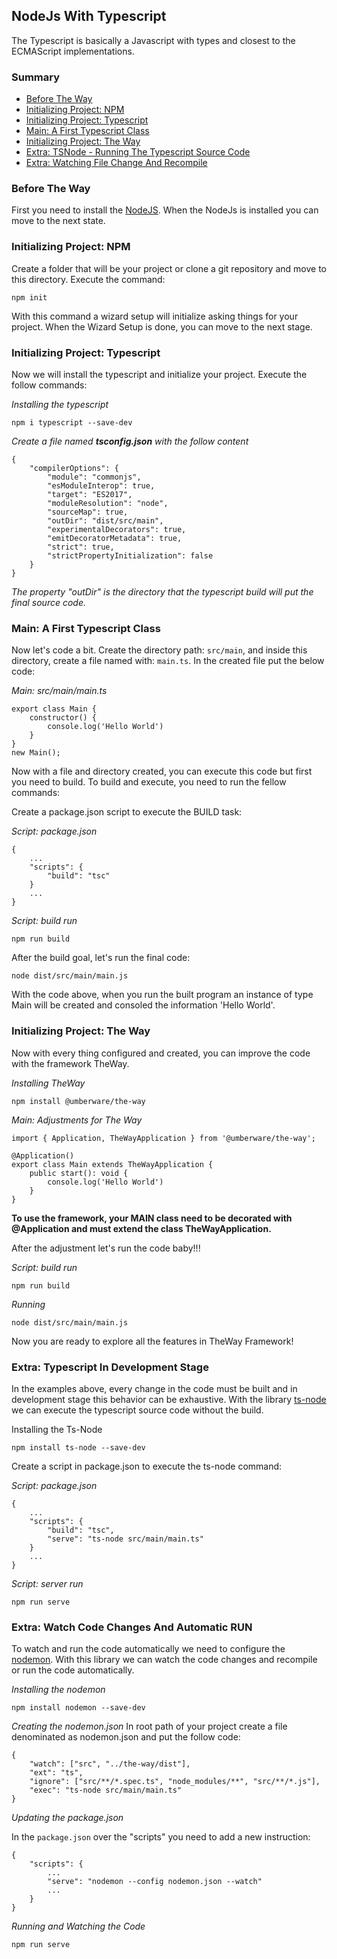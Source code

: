 ## NodeJs With Typescript

The Typescript is basically a Javascript with types and closest to the ECMAScript implementations.

### Summary

 - [Before The Way](#before-the-way)
 - [Initializing Project: NPM](#initializing-project-npm)
 - [Initializing Project: Typescript](#initializing-project-typescript)
 - [Main: A First Typescript Class](#main-a-first-typescript-class)
 - [Initializing Project: The Way](#initializing-project-the-way)
 - [Extra: TSNode - Running The Typescript Source Code](#extra-typescript-in-development-stage)
 - [Extra: Watching File Change And Recompile](#extra-watch-code-changes-and-automatic-run)

### Before The Way

First you need to install the [NodeJS](https://nodejs.org/en/). When the NodeJs is installed you can move to the next state.

### Initializing Project: NPM

Create a folder that will be your project or clone a git repository and move to this directory.
Execute the command:

    npm init

With this command a wizard setup will initialize asking things for your project.
When the Wizard Setup is done, you can move to the next stage.

### Initializing Project: Typescript

Now we will install the typescript and initialize your project. Execute the follow commands:

*Installing the typescript*

    npm i typescript --save-dev

*Create a file named **tsconfig.json** with the follow content*

    {
        "compilerOptions": {
            "module": "commonjs",
            "esModuleInterop": true,
            "target": "ES2017",
            "moduleResolution": "node",
            "sourceMap": true,
            "outDir": "dist/src/main",
            "experimentalDecorators": true,
            "emitDecoratorMetadata": true,
            "strict": true,
            "strictPropertyInitialization": false
        }
    }

*The property "outDir" is the directory that the typescript build will put the final source code.*

### Main: A First Typescript Class

Now let's code a bit. Create the directory path: `src/main`, and inside this directory, create a file named with: `main.ts`.
In the created file put the below code:

*Main: src/main/main.ts*

    export class Main {
        constructor() {
            console.log('Hello World')
        }
    }
    new Main();

Now with a file and directory created, you can execute this code but first you need to build. To build and execute, you need to run the fellow commands:

Create a package.json script to execute the BUILD task:

*Script: package.json*

    {
        ...
        "scripts": {
            "build": "tsc"
        }
        ...
    }

*Script: build run*

    npm run build

After the build goal, let's run the final code:

    node dist/src/main/main.js


With the code above, when you run the built program an instance of type Main will be created and consoled the information 'Hello World'.

### Initializing Project: The Way

Now with every thing configured and created, you can improve the code with the framework TheWay.

*Installing TheWay*

    npm install @umberware/the-way

*Main: Adjustments for The Way*

    import { Application, TheWayApplication } from '@umberware/the-way';

    @Application()
    export class Main extends TheWayApplication {
        public start(): void {
            console.log('Hello World')
        }
    }

**To use the framework, your MAIN class need to be decorated with @Application and must extend the class TheWayApplication.**

After the adjustment let's run the code baby!!!

*Script: build run*

    npm run build

*Running*

    node dist/src/main/main.js


Now you are ready to explore all the features in TheWay Framework!

### Extra: Typescript In Development Stage

In the examples above, every change in the code must be built and in development stage this behavior can be exhaustive.
With the library [ts-node](https://www.npmjs.com/package/ts-node) we can execute the typescript source code without the build.

Installing the Ts-Node

    npm install ts-node --save-dev


Create a script in package.json to execute the ts-node command:

*Script: package.json*

    {
        ...
        "scripts": {
            "build": "tsc",
            "serve": "ts-node src/main/main.ts"
        }
        ...
    }

*Script: server run*

    npm run serve

### Extra: Watch Code Changes And Automatic RUN

To watch and run the code automatically we need to configure the [nodemon](https://www.npmjs.com/package/nodemon). With this library we can watch the code changes and recompile or run the code automatically.

*Installing the nodemon*

    npm install nodemon --save-dev

*Creating the nodemon.json*
In root path of your project create a file denominated as nodemon.json and put the follow code:

    {
        "watch": ["src", "../the-way/dist"],
        "ext": "ts",
        "ignore": ["src/**/*.spec.ts", "node_modules/**", "src/**/*.js"],
        "exec": "ts-node src/main/main.ts"
    }

*Updating the package.json*

In the `package.json` over the "scripts" you need to add a new instruction:

    {
        "scripts": {
            ...
            "serve": "nodemon --config nodemon.json --watch"
            ...
        }
    }

*Running and Watching the Code*

    npm run serve